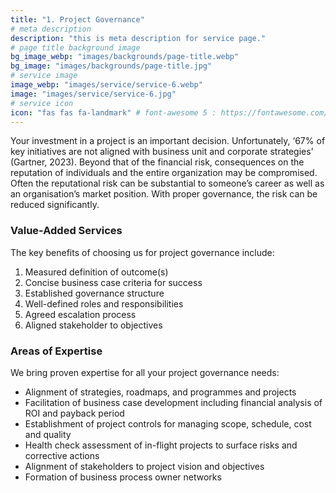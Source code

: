 ```yaml
---
title: "1. Project Governance"
# meta description
description: "this is meta description for service page."
# page title background image
bg_image_webp: "images/backgrounds/page-title.webp"
bg_image: "images/backgrounds/page-title.jpg"
# service image
image_webp: "images/service/service-6.webp"
image: "images/service/service-6.jpg"
# service icon
icon: "fas fas fa-landmark" # font-awesome 5 : https://fontawesome.com/icons/
---
```


Your investment in a project is an important decision. Unfortunately, ‘67% of key initiatives are not aligned with business unit and corporate strategies’ (Gartner, 2023). Beyond that of the financial risk, consequences on the reputation of individuals and the entire organization may be compromised. Often the reputational risk can be substantial to someone’s career as well as an organisation’s market position. With proper governance, the risk can be reduced significantly.

### Value-Added Services

The key benefits of choosing us for project governance include:

1. Measured definition of outcome(s)
2. Concise business case criteria for success
3. Established governance structure
4. Well-defined roles and responsibilities
5. Agreed escalation process
6. Aligned stakeholder to objectives

### Areas of Expertise

We bring proven expertise for all your project governance needs:

-	Alignment of strategies, roadmaps, and programmes and projects
-	Facilitation of business case development including financial analysis of ROI and payback period
-	Establishment of project controls for managing scope, schedule, cost and quality
-	Health check assessment of in-flight projects to surface risks and corrective actions
-	Alignment of stakeholders to project vision and objectives
-	Formation of business process owner networks
